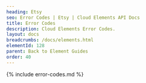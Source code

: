 ```yaml
---
heading: Etsy
seo: Error Codes | Etsy | Cloud Elements API Docs
title: Error Codes
description: Cloud Elements Error Codes.
layout: docs
breadcrumbs: /docs/elements.html
elementId: 128
parent: Back to Element Guides
order: 40
---
```


{% include error-codes.md %}

